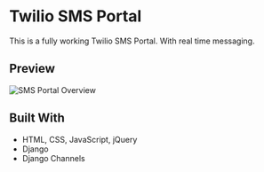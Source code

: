 # Twilio SMS Portal

This is a fully working Twilio SMS Portal. With real time messaging.

## Preview
![SMS Portal Overview](docs/media/preview1.png)

## Built With
- HTML, CSS, JavaScript, jQuery
- Django
- Django Channels


